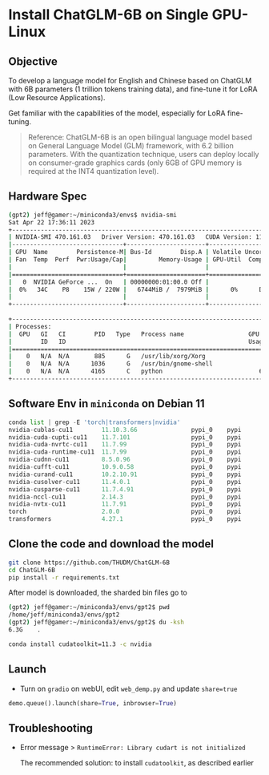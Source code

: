 # Install ChatGLM-6B on Single GPU-Linux

## Objective

To develop a language model for English and Chinese based on ChatGLM with 6B parameters (1 trillion tokens training data), and fine-tune it for LoRA (Low Resource Applications).

Get familiar with the capabilities of the model, especially for LoRA fine-tuning.

> Reference: ChatGLM-6B is an open bilingual language model based on General Language Model (GLM) framework, with 6.2 billion parameters. With the quantization technique, users can deploy locally on consumer-grade graphics cards (only 6GB of GPU memory is required at the INT4 quantization level).

## Hardware Spec

```sh
(gpt2) jeff@gamer:~/miniconda3/envs$ nvidia-smi 
Sat Apr 22 17:36:11 2023       
+-----------------------------------------------------------------------------+
| NVIDIA-SMI 470.161.03   Driver Version: 470.161.03   CUDA Version: 11.4     |
|-------------------------------+----------------------+----------------------+
| GPU  Name        Persistence-M| Bus-Id        Disp.A | Volatile Uncorr. ECC |
| Fan  Temp  Perf  Pwr:Usage/Cap|         Memory-Usage | GPU-Util  Compute M. |
|                               |                      |               MIG M. |
|===============================+======================+======================|
|   0  NVIDIA GeForce ...  On   | 00000000:01:00.0 Off |                  N/A |
|  0%   34C    P8    15W / 220W |   6744MiB /  7979MiB |      0%      Default |
|                               |                      |                  N/A |
+-------------------------------+----------------------+----------------------+
                                                                               
+-----------------------------------------------------------------------------+
| Processes:                                                                  |
|  GPU   GI   CI        PID   Type   Process name                  GPU Memory |
|        ID   ID                                                   Usage      |
|=============================================================================|
|    0   N/A  N/A       885      G   /usr/lib/xorg/Xorg                 86MiB |
|    0   N/A  N/A      1036      G   /usr/bin/gnome-shell               12MiB |
|    0   N/A  N/A      4165      C   python                           6641MiB |
+-----------------------------------------------------------------------------+
```

## Software Env in `miniconda` on Debian 11

```python
conda list | grep -E 'torch|transformers|nvidia'
nvidia-cublas-cu11        11.10.3.66               pypi_0    pypi
nvidia-cuda-cupti-cu11    11.7.101                 pypi_0    pypi
nvidia-cuda-nvrtc-cu11    11.7.99                  pypi_0    pypi
nvidia-cuda-runtime-cu11  11.7.99                  pypi_0    pypi
nvidia-cudnn-cu11         8.5.0.96                 pypi_0    pypi
nvidia-cufft-cu11         10.9.0.58                pypi_0    pypi
nvidia-curand-cu11        10.2.10.91               pypi_0    pypi
nvidia-cusolver-cu11      11.4.0.1                 pypi_0    pypi
nvidia-cusparse-cu11      11.7.4.91                pypi_0    pypi
nvidia-nccl-cu11          2.14.3                   pypi_0    pypi
nvidia-nvtx-cu11          11.7.91                  pypi_0    pypi
torch                     2.0.0                    pypi_0    pypi
transformers              4.27.1                   pypi_0    pypi
```

## Clone the code and download the model

```sh
git clone https://github.com/THUDM/ChatGLM-6B
cd ChatGLM-6B
pip install -r requirements.txt
```

After model is downloaded, the sharded bin files go to 

```sh
(gpt2) jeff@gamer:~/miniconda3/envs/gpt2$ pwd
/home/jeff/miniconda3/envs/gpt2
(gpt2) jeff@gamer:~/miniconda3/envs/gpt2$ du -ksh
6.3G	.
```

```sh
conda install cudatoolkit=11.3 -c nvidia
```

## Launch

- Turn on `gradio` on webUI, edit `web_demp.py` and update `share=true`

```py
demo.queue().launch(share=True, inbrowser=True)
```

## Troubleshooting

- Error message > `RuntimeError: Library cudart is not initialized`

    The recommended solution: to install `cudatoolkit`, as described earlier